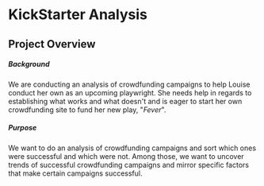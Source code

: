 # KickStarter Analysis
## Project Overview
##### Background
We are conducting an analysis of crowdfunding campaigns to help Louise conduct her own as an upcoming playwright. She needs help in regards to establishing what works and what doesn't and is eager to start her own crowdfunding site to fund her new play, "*Fever*". 

##### Purpose
We want to do an analysis of crowdfunding campaigns and sort which ones were successful and which were not. Among those, we want to uncover trends of successful crowdfunding campaigns and mirror specific factors that make certain campaigns successful.
